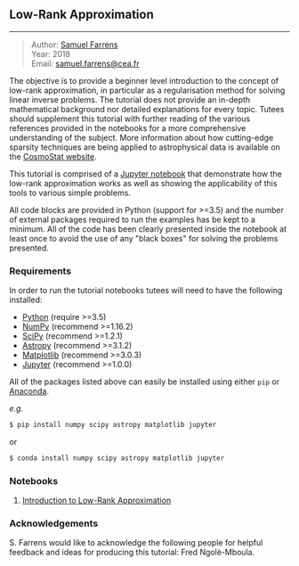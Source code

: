 ## Low-Rank Approximation
---

> Author: <font color='#f78c40'>[Samuel Farrens](http://www.cosmostat.org/people/sfarrens)</font>    
> Year: 2018  
> Email: [samuel.farrens@cea.fr](mailto:samuel.farrens@cea.fr)  

The objective is to provide a beginner level introduction to the concept of low-rank approximation, in particular as a regularisation method for solving linear inverse problems. The tutorial does not provide an in-depth mathematical background nor detailed explanations for every topic. Tutees should supplement this tutorial with further reading of the various references provided in the notebooks for a more comprehensive understanding of the subject. More information about how cutting-edge sparsity techniques are being applied to astrophysical data is available on the <a href="http://www.cosmostat.org/" target_="blank">CosmoStat website</a>.

This tutorial is comprised of a <a href="https://jupyter-notebook.readthedocs.io/en/stable/" target_="blanck">Jupyter notebook</a> that demonstrate how the low-rank approximation works as well as showing the applicability of this tools to various simple problems.

All code blocks are provided in Python (support for >=3.5) and the number of external packages required to run the examples has be kept to a minimum. All of the code has been clearly presented inside the notebook at least once to avoid the use of any "black boxes" for solving the problems presented.

### Requirements

In order to run the tutorial notebooks tutees will need to have the following installed:

* <a href="https://www.python.org/" target_="blank">Python</a> (require >=3.5)
* <a href="http://www.numpy.org/" target_="blank">NumPy</a> (recommend >=1.16.2)
* <a href="https://www.scipy.org/" target_="blank">SciPy</a> (recommend >=1.2.1)
* <a href="https://www.astropy.org/" target_="blank">Astropy</a> (recommend >=3.1.2)
* <a href="https://matplotlib.org/" target_="blank">Matplotlib</a> (recommend >=3.0.3)
* <a href="http://jupyter.org/" target_="blank">Jupyter</a> (recommend >=1.0.0)

All of the packages listed above can easily be installed using either `pip` or <a href="https://www.anaconda.com/" target_="blank">Anaconda</a>.

*e.g.*

```bash
$ pip install numpy scipy astropy matplotlib jupyter
```

or

```bash
$ conda install numpy scipy astropy matplotlib jupyter
```

### Notebooks

1. [Introduction to Low-Rank Approximation](./low-rank.ipynb)

### Acknowledgements

S. Farrens would like to acknowledge the following people for helpful feedback and ideas for producing this tutorial: Fred Ngolè-Mboula.
